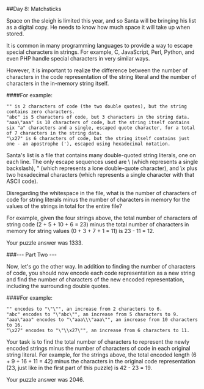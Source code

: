 ##Day 8: Matchsticks

Space on the sleigh is limited this year, and so Santa will be bringing his list as a digital copy. He needs to know how much space it will take up when stored.

It is common in many programming languages to provide a way to escape special characters in strings. For example, C, JavaScript, Perl, Python, and even PHP handle special characters in very similar ways.

However, it is important to realize the difference between the number of characters in the code representation of the string literal and the number of characters in the in-memory string itself.

####For example:
```
"" is 2 characters of code (the two double quotes), but the string contains zero characters.
"abc" is 5 characters of code, but 3 characters in the string data.
"aaa\"aaa" is 10 characters of code, but the string itself contains six "a" characters and a single, escaped quote character, for a total of 7 characters in the string data.
"\x27" is 6 characters of code, but the string itself contains just one - an apostrophe ('), escaped using hexadecimal notation.
```

Santa's list is a file that contains many double-quoted string literals, one on each line. The only escape sequences used are \\ (which represents a single backslash), \" (which represents a lone double-quote character), and \x plus two hexadecimal characters (which represents a single character with that ASCII code).

Disregarding the whitespace in the file, what is the number of characters of code for string literals minus the number of characters in memory for the values of the strings in total for the entire file?

For example, given the four strings above, the total number of characters of string code (2 + 5 + 10 + 6 = 23) minus the total number of characters in memory for string values (0 + 3 + 7 + 1 = 11) is 23 - 11 = 12.

Your puzzle answer was 1333.

###--- Part Two ---

Now, let's go the other way. In addition to finding the number of characters of code, you should now encode each code representation as a new string and find the number of characters of the new encoded representation, including the surrounding double quotes.

####For example:
```
"" encodes to "\"\"", an increase from 2 characters to 6.
"abc" encodes to "\"abc\"", an increase from 5 characters to 9.
"aaa\"aaa" encodes to "\"aaa\\\"aaa\"", an increase from 10 characters to 16.
"\x27" encodes to "\"\\x27\"", an increase from 6 characters to 11.
```

Your task is to find the total number of characters to represent the newly encoded strings minus the number of characters of code in each original string literal. For example, for the strings above, the total encoded length (6 + 9 + 16 + 11 = 42) minus the characters in the original code representation (23, just like in the first part of this puzzle) is 42 - 23 = 19.

Your puzzle answer was 2046.